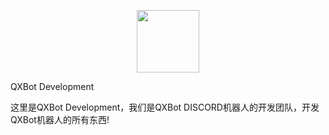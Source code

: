 <p align="center">
  <img src="https://media.discordapp.net/attachments/1146704478301601792/1146704536350756885/bot-icon.png" width='100'/>
</p>

<p algin="center">QXBot Development</p>
<p algin="center">这里是QXBot Development，我们是QXBot DISCORD机器人的开发团队，开发QXBot机器人的所有东西!</p>
